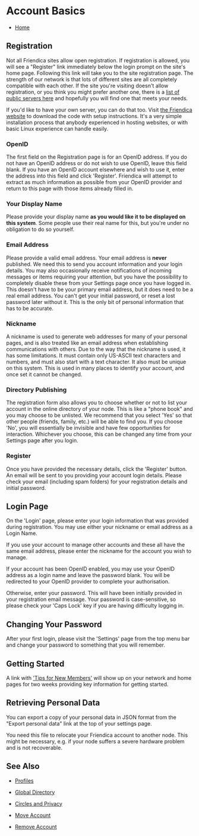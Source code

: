 Account Basics
==============

* [Home](help)

Registration
---

Not all Friendica sites allow open registration.
If registration is allowed, you will see a "Register" link immediately below the login prompt on the site's home page.
Following this link will take you to the site registration page.
The strength of our network is that lots of different sites are all completely compatible with each other.
If the site you're visiting doesn't allow registration, or you think you might prefer another one, there is a [list of public servers here](https://dir.friendica.social/servers) and hopefully you will find one that meets your needs.

If you'd like to have your own server, you can do that too.
Visit [the Friendica website](http://friendi.ca/) to download the code with setup instructions.
It's a very simple installation process that anybody experienced in hosting websites, or with basic Linux experience can handle easily.

### OpenID

The first field on the Registration page is for an OpenID address.
If you do not have an OpenID address or do not wish to use OpenID, leave this field blank.
If you have an OpenID account elsewhere and wish to use it, enter the address into this field and click 'Register'.
Friendica will attempt to extract as much information as possible from your OpenID provider and return to this page with those items already filled in.

### Your Display Name

Please provide your display name **as you would like it to be displayed on this system**.
Some people use their real name for this, but you're under no obligation to do so yourself.

### Email Address

Please provide a valid email address.
Your email address is **never** published.
We need this to send you account information and your login details.
You may also occasionally receive notifications of incoming messages or items requiring your attention, but you have the possibility to completely disable these from your Settings page once you have logged in.
This doesn't have to be your primary email address, but it does need to be a real email address.
You can't get your initial password, or reset a lost password later without it.
This is the only bit of personal information that has to be accurate.

### Nickname

A nickname is used to generate web addresses for many of your personal pages, and is also treated like an email address when establishing communications with others.
Due to the way that the nickname is used, it has some limitations.
It must contain only US-ASCII text characters and numbers, and must also start with a text character.
It also must be unique on this system.
This is used in many places to identify your account, and once set it cannot be changed.


### Directory Publishing

The registration form also allows you to choose whether or not to list your account in the online directory of your node.
This is like a "phone book" and you may choose to be unlisted.
We recommend that you select 'Yes' so that other people (friends, family, etc.) will be able to find you.
If you choose 'No', you will essentially be invisible and have few opportunities for interaction.
Whichever you choose, this can be changed any time from your Settings page after you login.

### Register

Once you have provided the necessary details, click the 'Register' button.
An email will be sent to you providing your account login details.
Please check your email (including spam folders) for your registration details and initial password.

Login Page
---

On the 'Login' page, please enter your login information that was provided during registration.
You may use either your nickname or email address as a Login Name.

If you use your account to manage other accounts and these all have the same email address, please enter the nickname for the account you wish to manage.

If your account has been OpenID enabled, you may use your OpenID address as a login name and leave the password blank.
You will be redirected to your OpenID provider to complete your authorisation.

Otherwise, enter your password.
This will have been initially provided in your registration email message.
Your password is case-sensitive, so please check your 'Caps Lock' key if you are having difficulty logging in.

Changing Your Password
---

After your first login, please visit the 'Settings' page from the top menu bar and change your password to something that you will remember.

Getting Started
---

A link with ['Tips for New Members'](newmember) will show up on your network and home pages for two weeks providing key information for getting started.

Retrieving Personal Data
---

You can export a copy of your personal data in JSON format from the "Export personal data" link at the top of your settings page.

You need this file to relocate your Friendica account to another node.
This might be necessary, e.g. if your node suffers a severe hardware problem and is not recoverable.

See Also
---

* [Profiles](help/Profiles)

* [Global Directory](help/Making-Friends#The+Directories)

* [Circles and Privacy](help/Circles-and-Privacy)

* [Move Account](help/Move-Account)

* [Remove Account](help/Remove-Account)

